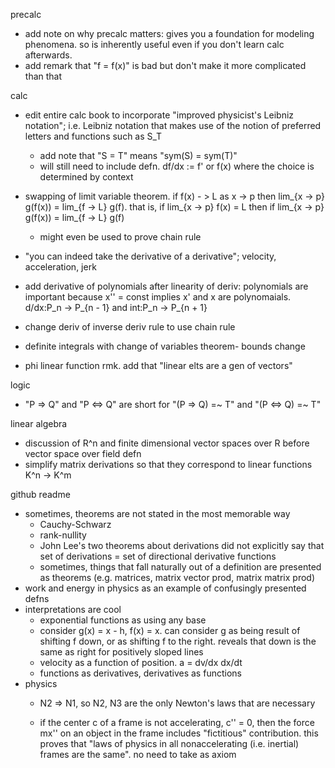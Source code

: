 precalc
- add note on why precalc matters: gives you a foundation for modeling phenomena. so is inherently useful even if you don't learn calc afterwards.
- add remark that "f = f(x)" is bad but don't make it more complicated than that

calc

- edit entire calc book to incorporate "improved physicist's Leibniz notation"; i.e. Leibniz notation that makes use of the notion of preferred letters and functions such as S_T
  - add note that "S = T" means "sym(S) = sym(T)"
  - will still need to include defn. df/dx := f' or f(x) where the choice is determined by context 

- swapping of limit variable theorem. if f(x) - > L as x -> p then lim_{x -> p} g(f(x)) = lim\_{f -> L} g(f). that is, if lim\_{x -> p} f(x) = L then if lim\_{x -> p} g(f(x)) = lim\_{f -> L} g(f)
  - might even be used to prove chain rule
- "you can indeed take the derivative of a derivative"; velocity, acceleration, jerk
- add derivative of polynomials after linearity of deriv: polynomials are important because x'' = const implies x' and x are polynomaials. d/dx:P_n -> P\_{n - 1} and int:P_n -> P\_{n + 1} 
- change deriv of inverse deriv rule to use chain rule
- definite integrals with change of variables theorem- bounds change
- phi linear function rmk. add that "linear elts are a gen of vectors"

logic
- "P => Q" and "P <=> Q" are short for "(P => Q) =~ T" and "(P <=> Q) =~ T"

linear algebra

- discussion of R^n and finite dimensional vector spaces over R before vector space over field defn
- simplify matrix derivations so that they correspond to linear functions K^n -> K^m

github readme
- sometimes, theorems are not stated in the most memorable way
  - Cauchy-Schwarz
  - rank-nullity
  - John Lee's two theorems about derivations did not explicitly say that set of derivations = set of directional derivative functions
  - sometimes, things that fall naturally out of a definition are presented as theorems (e.g. matrices, matrix vector prod, matrix matrix prod)
- work and energy in physics as an example of confusingly presented defns
- interpretations are cool
  - exponential functions as using any base
  - consider g(x) = x - h, f(x) = x. can consider g as being result of shifting f down, or as shifting f to the right. reveals that down is the same as right for positively sloped lines
  - velocity as a function of position. a = dv/dx dx/dt
  - functions as derivatives, derivatives as functions
- physics
  - N2 => N1, so N2, N3 are the only Newton's laws that are necessary

  - if the center c of a frame is not accelerating, c'' = 0, then the force mx'' on an object in the frame includes  "fictitious" contribution. this proves that "laws of physics in all nonaccelerating (i.e. inertial) frames are the same". no need to take as axiom
